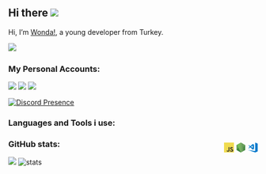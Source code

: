 <h2 align="left">Hi there <img src="https://raw.githubusercontent.com/MartinHeinz/MartinHeinz/master/wave.gif" width="30px"></h2>
   <p align="left">Hi, I’m <a href="https://discord.com/users/845740258666610729"> Wonda!</a>, a young developer from Turkey.</p>
<img src="https://komarev.com/ghpvc/?username=Wondaa&color=dc143c"/>
<h3>My Personal Accounts:</h3>
<p align="left">
   <a href="https://discord.com/users/845740258666610729" target"blank_"><img src="https://img.shields.io/badge/discord%20-7289DA.svg?&style=for-the-badge&logo=discord&logoColor=white"></a>
   <a href="https://instagram.com/wondanotlegal" target"blank_"><img src="https://img.shields.io/badge/INSTAGRAM%20-DC3175.svg?&style=for-the-badge&logo=instagram&logoColor=white"></a>
   <a href="https://github.com/wondajs" target"blank_"><img src="https://img.shields.io/badge/GitHub%20-191717.svg?&style=for-the-badge&logo=github&logoColor=white"></a>
</p>
   
[![Discord Presence](https://lanyard-profile-readme.vercel.app/api/323301869319618560?theme=dark&bg=18191c&animated=false&hideDiscrim=true&borderRadius=30px)](https://discord.com/users/389168690899320842)

<h3>Languages and Tools i use:</h3>
<p style="float:right">
   <code><img height="20" src="https://raw.githubusercontent.com/github/explore/80688e429a7d4ef2fca1e82350fe8e3517d3494d/topics/javascript/javascript.png"></code>
   <code><img height="20" src="https://raw.githubusercontent.com/github/explore/80688e429a7d4ef2fca1e82350fe8e3517d3494d/topics/nodejs/nodejs.png"></code>
   <code><img height="20" src="https://raw.githubusercontent.com/github/explore/80688e429a7d4ef2fca1e82350fe8e3517d3494d/topics/visual-studio-code/visual-studio-code.png"></code>
   
</p>
<h3 align="left">GitHub stats:</h3>
<p align="left">
   <img src="https://github-readme-stats.vercel.app/api/top-langs/?username=wondajs&theme=dark&count_private=true&show_icons=true&hide_border=true" />
   <img src="https://github-readme-stats.vercel.app/api?username=wondajs&count_private=true&show_icons=true&theme=dark&hide_border=true" width="%100" height="150px" alt="stats" />
</p>

